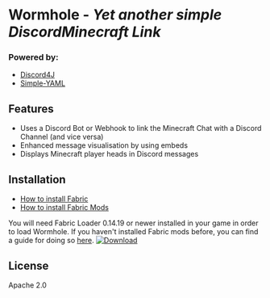 # Wormhole - _Yet another simple DiscordMinecraft Link_

### Powered by:
- [Discord4J](https://github.com/Discord4J/Discord4J)
- [Simple-YAML](https://github.com/Carleslc/Simple-YAML)


## Features

- Uses a Discord Bot or Webhook to link the Minecraft Chat with a Discord Channel (and vice versa)
- Enhanced message visualisation by using embeds 
- Displays Minecraft player heads in Discord messages

## Installation

- [How to install Fabric](https://fabricmc.net/wiki/install)
- [How to install Fabric Mods](https://fabricmc.net/wiki/player:tutorials:adding_mods)

You will need Fabric Loader 0.14.19 or newer installed in your game in order to load Wormhole. If you haven't installed Fabric mods before, you can find a guide for doing so [here](https://fabricmc.net/wiki/install).
[![Download](https://img.icons8.com/material-sharp/512/download.png)](https://github.com/HalloTheEngineer/Wormhole/)


## License

Apache 2.0

